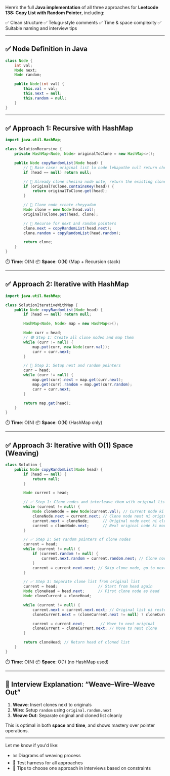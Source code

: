 Here’s the full **Java implementation** of all three approaches for **Leetcode 138: Copy List with Random Pointer**, including:

✅ Clean structure
✅ Telugu-style comments
✅ Time & space complexity
✅ Suitable naming and interview tips

---

## ✅ Node Definition in Java

```java
class Node {
    int val;
    Node next;
    Node random;

    public Node(int val) {
        this.val = val;
        this.next = null;
        this.random = null;
    }
}
```

---

## ✅ Approach 1: Recursive with HashMap

```java
import java.util.HashMap;

class SolutionRecursive {
    private HashMap<Node, Node> originalToClone = new HashMap<>();

    public Node copyRandomList(Node head) {
        // 🛑 Base case: original list lo node lekapothe null return cheyyali
        if (head == null) return null;

        // 🔁 Already clone chesina node unte, return the existing clone
        if (originalToClone.containsKey(head)) {
            return originalToClone.get(head);
        }

        // 🔨 Clone node create cheyyadam
        Node clone = new Node(head.val);
        originalToClone.put(head, clone);

        // 🔁 Recurse for next and random pointers
        clone.next = copyRandomList(head.next);
        clone.random = copyRandomList(head.random);

        return clone;
    }
}
```

⏱️ **Time**: O(N)
📦 **Space**: O(N) (Map + Recursion stack)

---

## ✅ Approach 2: Iterative with HashMap

```java
import java.util.HashMap;

class SolutionIterativeWithMap {
    public Node copyRandomList(Node head) {
        if (head == null) return null;

        HashMap<Node, Node> map = new HashMap<>();

        Node curr = head;
        // 🟢 Step 1: Create all clone nodes and map them
        while (curr != null) {
            map.put(curr, new Node(curr.val));
            curr = curr.next;
        }

        // 🔁 Step 2: Setup next and random pointers
        curr = head;
        while (curr != null) {
            map.get(curr).next = map.get(curr.next);
            map.get(curr).random = map.get(curr.random);
            curr = curr.next;
        }

        return map.get(head);
    }
}
```

⏱️ **Time**: O(N)
📦 **Space**: O(N) (HashMap only)

---

## ✅ Approach 3: Iterative with O(1) Space (Weaving)

```java
class Solution {
    public Node copyRandomList(Node head) {
        if (head == null) {
            return null;
        } 

        Node current = head;

        // ✅ Step 1: Clone nodes and interleave them with original list
        while (current != null) {
            Node cloneNode = new Node(current.val); // Current node ki clone create cheyyadam
            cloneNode.next = current.next; // Clone node next ni original next ki point cheyyadam
            current.next = cloneNode;      // Original node next ni clone ki point cheyyadam
            current = cloneNode.next;      // Next original node ki move avvadam
        }

        // ✅ Step 2: Set random pointers of clone nodes
        current = head;
        while (current != null) {
            if (current.random != null) {
                current.next.random = current.random.next; // Clone node ki correct random pointer set cheyyadam
            }
            current = current.next.next; // Skip clone node, go to next original
        }

        // ✅ Step 3: Separate clone list from original list
        current = head;                  // Start from head again
        Node cloneHead = head.next;      // First clone node as head
        Node cloneCurrent = cloneHead;

        while (current != null) {
            current.next = current.next.next; // Original list ni restore cheyyadam
            cloneCurrent.next = (cloneCurrent.next != null) ? cloneCurrent.next.next : null; // Clone list fix cheyyadam

            current = current.next;       // Move to next original
            cloneCurrent = cloneCurrent.next; // Move to next clone
        }

        return cloneHead; // Return head of cloned list
    }
}

```

⏱️ **Time**: O(N)
📦 **Space**: O(1) (no HashMap used)

---

## 🧠 Interview Explanation: “Weave–Wire–Weave Out”

1. **Weave**: Insert clones next to originals
2. **Wire**: Setup `random` using `original.random.next`
3. **Weave Out**: Separate original and cloned list cleanly

This is optimal in both **space** and **time**, and shows mastery over pointer operations.

---

Let me know if you'd like:

* 📊 Diagrams of weaving process
* 🧪 Test harness for all approaches
* 🧠 Tips to choose one approach in interviews based on constraints

